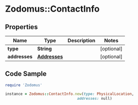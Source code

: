 # Zodomus::ContactInfo

## Properties

Name | Type | Description | Notes
------------ | ------------- | ------------- | -------------
**type** | **String** |  | [optional] 
**addresses** | [**Addresses**](Addresses.md) |  | [optional] 

## Code Sample

```ruby
require 'Zodomus'

instance = Zodomus::ContactInfo.new(type: PhysicalLocation,
                                 addresses: null)
```


